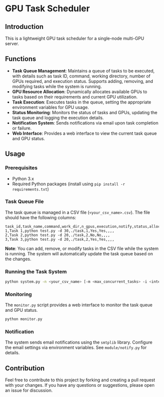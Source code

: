 # GPU Task Scheduler

## Introduction

This is a lightweight GPU task scheduler for a single-node multi-GPU server. 

## Functions

- **Task Queue Management**: Maintains a queue of tasks to be executed, with details such as task ID, command, working directory, number of GPUs required, and execution status. Supports adding, removing, and modifying tasks while the system is running.
- **GPU Resource Allocation**: Dynamically allocates available GPUs to tasks based on their requirements and current GPU utilization.
- **Task Execution**: Executes tasks in the queue, setting the appropriate environment variables for GPU usage.
- **Status Monitoring**: Monitors the status of tasks and GPUs, updating the task queue and logging the execution details.
- **Notification System**: Sends notifications via email upon task completion or failure.
- **Web Interface**: Provides a web interface to view the current task queue and GPU status.

## Usage

### Prerequisites

- Python 3.x
- Required Python packages (install using `pip install -r requirements.txt`)

### Task Queue File

The task queue is managed in a CSV file (`<your_csv_name>.csv`). The file should have the following columns:

```csv
task_id,task_name,command,work_dir,n_gpus,execution,notify,status,allocated_gpus,start_time,end_time
1,Task 1,python test.py -d 30,./task,1,Yes,Yes,,,,
2,Task 2,python test.py -d 20,./task,2,No,No,,,,
3,Task 3,python test.py -d 20,./task,2,Yes,Yes,,,,
```

**Note**: You can add, remove, or modify tasks in the CSV file while the system is running. The system will automatically update the task queue based on the changes.

### Running the Task System
```sh
python system.py -n <your_csv_name> [-m <max_concurrent_tasks> -i <interval>]
```

### Monitoring

The `monitor.py` script provides a web interface to monitor the task queue and GPU status. 
```sh
python monitor.py
```

### Notification

The system sends email notifications using the `smtplib` library. Configure the email settings via environment variables. See `module/notify.py` for details.

## Contribution

Feel free to contribute to this project by forking and creating a pull request with your changes. If you have any questions or suggestions, please open an issue for discussion.
